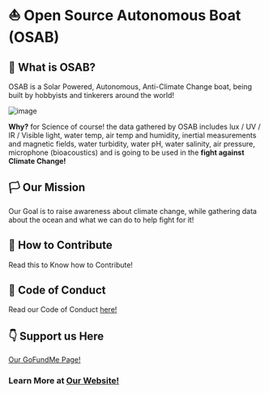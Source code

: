 # ⛵ Open Source Autonomous Boat (OSAB) 

## 🤔 What is OSAB?

OSAB is a Solar Powered, Autonomous, Anti-Climate Change boat, being built by hobbyists and tinkerers around the world!

![image](https://user-images.githubusercontent.com/74977312/114660376-d5fc8380-9d12-11eb-9d1d-f0670b9246d4.png)

**Why?** for Science of course! the data gathered by OSAB includes lux / UV / IR / Visible light, water temp, air temp and humidity, inertial measurements and magnetic fields, water turbidity, water pH, water salinity, air pressure, microphone (bioacoustics) and is going to be used in the **fight against Climate Change!**

## 🏳️ Our Mission

Our Goal is to raise awareness about climate change, while gathering data about the ocean and what we can do to help fight for it! 

## 🤝 How to Contribute

Read this to Know how to Contribute!

## 👀 Code of Conduct

Read our Code of Conduct [here!](https://github.com/Michael2MacDonald/OSAB/blob/main/CODE_OF_CONDUCT.md)

## 👇 Support us Here

[Our GoFundMe Page!](https://www.gofundme.com/f/open-source-autonomous-scientific-boat-osab)


### Learn More at [Our Website!](http://osab.xyz/)

